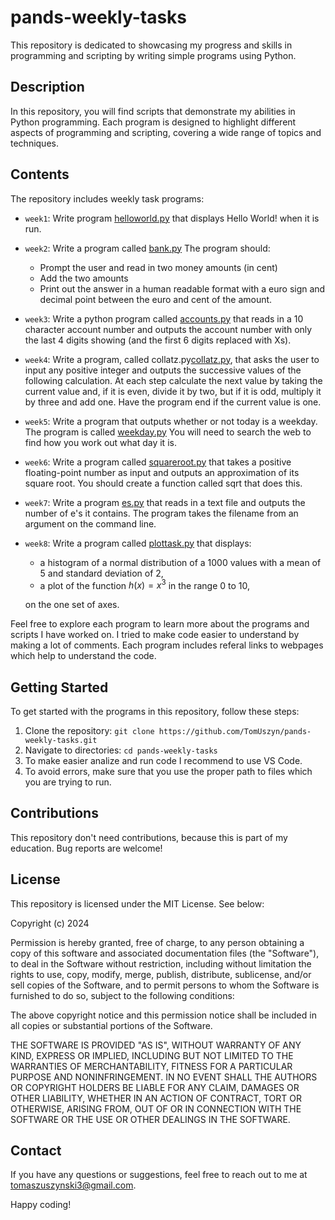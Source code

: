 # pands-weekly-tasks

This repository is dedicated to showcasing my progress and skills in programming and scripting by writing simple programs using Python.

## Description

In this repository, you will find scripts that demonstrate my abilities in Python programming. Each program is designed to highlight different aspects of programming and scripting, covering a wide range of topics and techniques. 

## Contents

The repository includes weekly task programs:

- `week1`: Write program [helloworld.py](https://github.com/TomUszyn/pands-weekly-tasks/blob/main/helloworld.py) that displays Hello World! when it is run.
- `week2`: Write a program called [bank.py](https://github.com/TomUszyn/pands-weekly-tasks/blob/main/bank.py) 
The program should:
    *  Prompt the user and read in two money amounts (in cent)
    *  Add the two amounts
    *  Print out the answer in a human readable format with a euro sign and decimal point between the euro and cent of the amount. 
- `week3`: Write a python program called [accounts.py](https://github.com/TomUszyn/pands-weekly-tasks/blob/main/accounts.py) that reads in a 10 character account number and outputs the account number with only the last 4 digits showing (and the first 6 digits replaced with Xs).
- `week4`: Write a program, called collatz.py[collatz.py](https://github.com/TomUszyn/pands-weekly-tasks/blob/main/collatz.py), that asks the user to input any positive integer and outputs the successive values of the following calculation. At each step calculate the next value by taking the current value and, if it is even, divide it by two, but if it is odd, multiply it by three and add one.
Have the program end if the current value is one.
- `week5`: Write a program that outputs whether or not today is a weekday. The program is called [weekday.py](https://github.com/TomUszyn/pands-weekly-tasks/blob/main/weekday.py)
You will need to search the web to find how you work out what day it is.
- `week6`: Write a program called [squareroot.py](https://github.com/TomUszyn/pands-weekly-tasks/blob/main/squareroot.py) that takes a positive floating-point number as input and outputs an approximation of its square root. You should create a function called sqrt that does this.
- `week7`: Write a program [es.py](https://github.com/TomUszyn/pands-weekly-tasks/blob/main/es.py) that reads in a text file and outputs the number of e's it contains. The program takes the filename from an argument on the command line.
- `week8`: Write a program called [plottask.py](https://github.com/TomUszyn/pands-weekly-tasks/blob/main/plottask.py) that displays:
   * a histogram of a normal distribution of a 1000 values with a mean of 5 and standard deviation of 2, 
   * a plot of the function  $h(x) = x^3$ in the range 0 to 10,

   on the one set of axes.



Feel free to explore each program to learn more about the programs and scripts I have worked on. I tried to make code easier to understand by making a lot of comments. Each program includes referal links to webpages which help to understand the code.

## Getting Started

To get started with the programs in this repository, follow these steps:

1. Clone the repository: `git clone https://github.com/TomUszyn/pands-weekly-tasks.git`
2. Navigate to directories: `cd pands-weekly-tasks`
3. To make easier analize and run code I recommend to use VS Code.
4. To avoid errors, make sure that you use the proper path to files which you are trying to run.

## Contributions

This repository don't need contributions, because this is part of my education. Bug reports are welcome!

## License

This repository is licensed under the MIT License. See below:


Copyright (c) 2024 <copyright holder Tomasz Uszynski>

Permission is hereby granted, free of charge, to any person obtaining a copy
of this software and associated documentation files (the "Software"), to deal
in the Software without restriction, including without limitation the rights
to use, copy, modify, merge, publish, distribute, sublicense, and/or sell
copies of the Software, and to permit persons to whom the Software is
furnished to do so, subject to the following conditions:

The above copyright notice and this permission notice shall be included in all
copies or substantial portions of the Software.

THE SOFTWARE IS PROVIDED "AS IS", WITHOUT WARRANTY OF ANY KIND, EXPRESS OR
IMPLIED, INCLUDING BUT NOT LIMITED TO THE WARRANTIES OF MERCHANTABILITY,
FITNESS FOR A PARTICULAR PURPOSE AND NONINFRINGEMENT. IN NO EVENT SHALL THE
AUTHORS OR COPYRIGHT HOLDERS BE LIABLE FOR ANY CLAIM, DAMAGES OR OTHER
LIABILITY, WHETHER IN AN ACTION OF CONTRACT, TORT OR OTHERWISE, ARISING FROM,
OUT OF OR IN CONNECTION WITH THE SOFTWARE OR THE USE OR OTHER DEALINGS IN THE
SOFTWARE.

## Contact

If you have any questions or suggestions, feel free to reach out to me at [tomaszuszynski3@gmail.com](mailto:tomaszuszynski@gmail.com).

Happy coding!